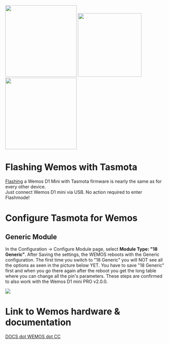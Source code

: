 <img src="https://github.com/arendst/arendst.github.io/blob/master/media/wemos/wemos-d1-mini-pro-v1.0.0.jpg?raw=true" width=225>
<img src="https://github.com/arendst/arendst.github.io/blob/master/media/wemos/wemos-d1-mini-v2.2.0.jpg?raw=true" width=200>
<img src="https://github.com/arendst/arendst.github.io/blob/master/media/wemos/wemos-d1-mini-v3.0.0.jpg?raw=true" width= 225>

# Flashing Wemos with Tasmota

[Flashing](../Getting-Started#flashing) a Wemos D1 Mini with Tasmota firmware is nearly the same as for every other device.<br>
Just connect Wemos D1 mini via USB. No action required to enter Flashmode!

# Configure Tasmota for Wemos
## Generic Module
In the Configuration -> Configure Module page, select **Module Type: "18 Generic"**. After Saving the settings, the WEMOS reboots with the Generic configuration. The first time you switch to "18 Generic" you will NOT see all the options as seen in the picture below YET. You have to save "18 Generic" first and when you go there again after the reboot you get the long table where you can change all the pin's parameters. These steps are confirmed to also work with the Wemos D1 mini PRO v2.0.0.

<img src="https://github.com/arendst/arendst.github.io/blob/master/media/wemos/tasmota_module_config.jpg?raw=true">

# Link to Wemos hardware & documentation
[DOCS dot WEMOS dot CC](https://docs.wemos.cc/en/latest/)
